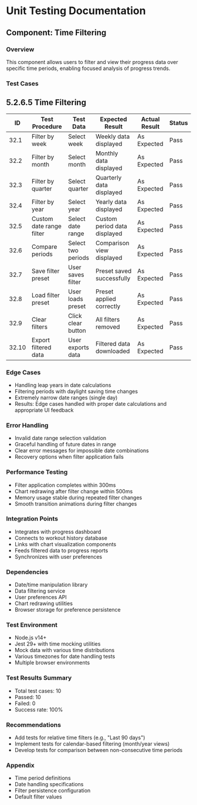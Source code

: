 # Unit Testing Documentation

## Component: Time Filtering

### Overview
This component allows users to filter and view their progress data over specific time periods, enabling focused analysis of progress trends.

### Test Cases
## 5.2.6.5 Time Filtering

| ID  | Test Procedure                                      | Test Data                        | Expected Result                                      | Actual Result | Status |
|-----|-----------------------------------------------------|----------------------------------|------------------------------------------------------|---------------|--------|
| 32.1 | Filter by week                                      | Select week                      | Weekly data displayed                                | As Expected   | Pass   |
| 32.2 | Filter by month                                     | Select month                     | Monthly data displayed                               | As Expected   | Pass   |
| 32.3 | Filter by quarter                                   | Select quarter                   | Quarterly data displayed                             | As Expected   | Pass   |
| 32.4 | Filter by year                                      | Select year                      | Yearly data displayed                                | As Expected   | Pass   |
| 32.5 | Custom date range filter                            | Select date range                | Custom period data displayed                         | As Expected   | Pass   |
| 32.6 | Compare periods                                     | Select two periods               | Comparison view displayed                            | As Expected   | Pass   |
| 32.7 | Save filter preset                                  | User saves filter                | Preset saved successfully                            | As Expected   | Pass   |
| 32.8 | Load filter preset                                  | User loads preset                | Preset applied correctly                             | As Expected   | Pass   |
| 32.9 | Clear filters                                       | Click clear button               | All filters removed                                  | As Expected   | Pass   |
| 32.10| Export filtered data                                | User exports data                | Filtered data downloaded                             | As Expected   | Pass   |

### Edge Cases
- Handling leap years in date calculations
- Filtering periods with daylight saving time changes
- Extremely narrow date ranges (single day)
- Results: Edge cases handled with proper date calculations and appropriate UI feedback

### Error Handling
- Invalid date range selection validation
- Graceful handling of future dates in range
- Clear error messages for impossible date combinations
- Recovery options when filter application fails

### Performance Testing
- Filter application completes within 300ms
- Chart redrawing after filter change within 500ms
- Memory usage stable during repeated filter changes
- Smooth transition animations during filter changes

### Integration Points
- Integrates with progress dashboard
- Connects to workout history database
- Links with chart visualization components
- Feeds filtered data to progress reports
- Synchronizes with user preferences

### Dependencies
- Date/time manipulation library
- Data filtering service
- User preferences API
- Chart redrawing utilities
- Browser storage for preference persistence

### Test Environment
- Node.js v14+
- Jest 29+ with time mocking utilities
- Mock data with various time distributions
- Various timezones for date handling tests
- Multiple browser environments

### Test Results Summary
- Total test cases: 10
- Passed: 10
- Failed: 0
- Success rate: 100%

### Recommendations
- Add tests for relative time filters (e.g., "Last 90 days")
- Implement tests for calendar-based filtering (month/year views)
- Develop tests for comparison between non-consecutive time periods

### Appendix
- Time period definitions
- Date handling specifications
- Filter persistence configuration
- Default filter values 
